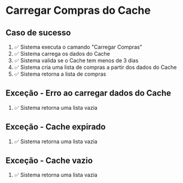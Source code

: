 # Carregar Compras do Cache

## Caso de sucesso

1. ✅ Sistema executa o camando "Carregar Compras"
2. ✅ Sistema carrega os dados do Cache
3. ✅ Sistema valida se o Cache tem menos de 3 dias
4. ✅ Sistema cria uma lista de compras a partir dos dados do Cache
5. ✅ Sistema retorna a lista de compras

## Exceção - Erro ao carregar dados do Cache

1. ✅ Sistema retorna uma lista vazia

## Exceção - Cache expirado

1. ✅ Sistema retorna uma lista vazia

## Exceção - Cache vazio

1. ✅ Sistema retorna uma lista vazia
